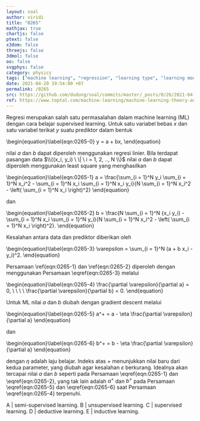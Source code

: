 ```yaml
---
layout: soal
author: viridi
title: "0265"
mathjax: true
chartjs: false
ptext: false
x3dom: false
threejs: false
3dmol: false
oo: false
svgphys: false
category: physics
tags: ["machine learning", "regression", "learning type", "learning model", "tutorial-6", "fi3201", "2020-2"]
date: 2021-04-20 19:54:00 +07
permalink: /0265
src: https://github.com/dudung/soal/commits/master/_posts/0/26/2021-04-20-machine-learning-5.md
ref: https://www.toptal.com/machine-learning/machine-learning-theory-an-introductory-primer
---
```

Regresi merupakan salah satu permasalahan dalam machine learning (ML) dengan cara belajar supervised learning. Untuk satu variabel bebas $x$ dan satu variabel terikat $y$ suatu prediktor dalam bentuk

\begin{equation}\label{eqn:0265-0}
y = a + bx,
\end{equation}

nilai $a$ dan $b$ dapat diperoleh menggunakan regresi linier. Bila terdapat pasangan data $\\{(x_i, y_i) \ \| \ i = 1, 2, .., N \\}$ nilai $a$ dan $b$ dapat diperoleh menggunakan least square yang menghasilkan

\begin{equation}\label{eqn:0265-1}
a = \frac{\sum_{i = 1}^N y_i \sum_{i = 1}^N x_i^2 - \sum_{i = 1}^N x_i \sum_{i = 1}^N x_i y_i}{N \sum_{i = 1}^N x_i^2 - \left( \sum_{i = 1}^N x_i \right)^2}
\end{equation}

dan

\begin{equation}\label{eqn:0265-2}
b = \frac{N \sum_{i = 1}^N {x_i y_i} - \sum_{i = 1}^N x_i \sum_{i = 1}^N y_i}{N \sum_{i = 1}^N x_i^2 - \left( \sum_{i = 1}^N x_i \right)^2}.
\end{equation}

Kesalahan antara data dan prediktor diberikan oleh

\begin{equation}\label{eqn:0265-3}
\varepsilon = \sum_{i = 1}^N (a + b x_i - y_i)^2.
\end{equation}

Persamaan \ref{eqn:0265-1} dan \ref{eqn:0265-2} diperoleh dengan menggunakan Persamaan \eqref{eqn:0265-3} melalui

\begin{equation}\label{eqn:0265-4}
\frac{\partial \varepsilon}{\partial a} = 0, \ \ \ \ \frac{\partial \varepsilon}{\partial b} = 0.
\end{equation}

Untuk ML nilai $a$ dan $b$ diubah dengan gradient descent melalui

\begin{equation}\label{eqn:0265-5}
a^+ = a - \eta \frac{\partial \varepsilon}{\partial a}
\end{equation}

dan

\begin{equation}\label{eqn:0265-6}
b^+ = b - \eta \frac{\partial \varepsilon}{\partial a}
\end{equation}

dengan $\eta$ adalah laju belajar. Indeks atas $+$ menunjukkan nilai baru dari kedua parameter, yang diubah agar kesalahan $\varepsilon$ berkurang. Idealnya akan tercapai nilai $a$ dan $b$ seperti pada Persamaan \eqref{eqn:0265-1} dan \eqref{eqn:0265-2}, yang tak lain adalah $a^+$ dan $b^+$ pada Persamaan \eqref{eqn:0265-5} dan \eqref{eqn:0265-6} saat Persamaan \eqref{eqn:0265-4} terpenuhi.

A | semi-supervised learning.
B | unsupervised learning.
C | supervised learning.
D | deductive learning.
E | inductive learning.
